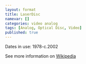 ```yaml
---
layout: format
title: LaserDisc
namevar: []
categories: video analog
tags: [Analog, Optical Disc, Video]
published: true
---
```


Dates in use: 1978-c.2002

See more information on [Wikipedia](https://en.wikipedia.org/wiki/LaserDisc)
